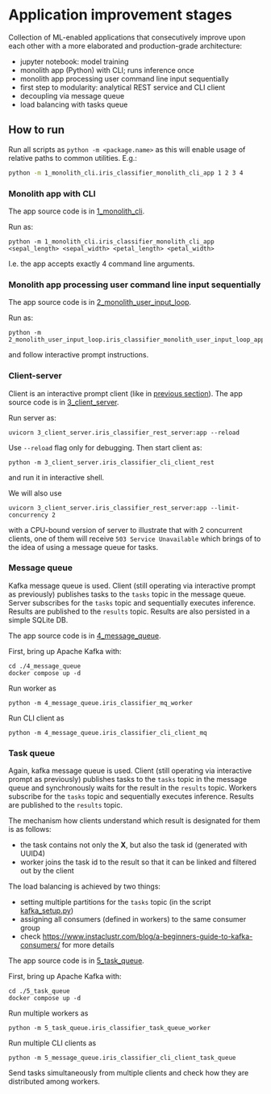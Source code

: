 # Application improvement stages

Collection of ML-enabled applications 
that consecutively improve upon each other
with a more elaborated and production-grade
architecture:

* jupyter notebook: model training
* monolith app (Python) with CLI; runs inference once
* monolith app processing user command line input sequentially
* first step to modularity: analytical REST service and CLI client
* decoupling via message queue
* load balancing with tasks queue

## How to run

Run all scripts as `python -m <package.name>`
as this will enable usage of relative paths to common utilities.
E.g.:
```bash
python -m 1_monolith_cli.iris_classifier_monolith_cli_app 1 2 3 4
```

### Monolith app with CLI

The app source code is in [1_monolith_cli](1_monolith_cli).

Run as:
```shell
python -m 1_monolith_cli.iris_classifier_monolith_cli_app <sepal_length> <sepal_width> <petal_length> <petal_width> 
```
I.e. the app accepts exactly 4 command line arguments.

### Monolith app processing user command line input sequentially

The app source code is in [2_monolith_user_input_loop](2_monolith_user_input_loop).

Run as:
```shell
python -m 2_monolith_user_input_loop.iris_classifier_monolith_user_input_loop_app 
```
and follow interactive prompt instructions.

### Client-server

Client is an interactive prompt client (like in [previous section](#monolith-app-processing-user-command-line-input-sequentially)).
The app source code is in [3_client_server](3_client_server).

Run server as:
```shell
uvicorn 3_client_server.iris_classifier_rest_server:app --reload 
```
Use `--reload` flag only for debugging.
Then start client as:
```shell
python -m 3_client_server.iris_classifier_cli_client_rest
```
and run it in interactive shell.

We will also use
```shell
uvicorn 3_client_server.iris_classifier_rest_server:app --limit-concurrency 2
```
with a CPU-bound version of server to illustrate that with 2 concurrent clients,
one of them will receive `503 Service Unavailable`
which brings of to the idea of using a message queue for tasks.

### Message queue

Kafka message queue is used.
Client (still operating via interactive prompt as previously) publishes tasks to the `tasks` 
topic in the message queue.
Server subscribes for the `tasks` topic and sequentially executes inference. 
Results are published to the `results` topic.
Results are also persisted in a simple SQLite DB.

The app source code is in [4_message_queue](4_message_queue).

First, bring up Apache Kafka with:
```shell
cd ./4_message_queue
docker compose up -d
```

Run worker as
```shell
python -m 4_message_queue.iris_classifier_mq_worker
```

Run CLI client as
```shell
python -m 4_message_queue.iris_classifier_cli_client_mq
```


### Task queue

Again, kafka message queue is used.
Client (still operating via interactive prompt as previously) publishes tasks to the `tasks` 
topic in the message queue and synchronously waits for the result in the `results` topic.
Workers subscribe for the `tasks` topic and sequentially executes inference. 
Results are published to the `results` topic.

The mechanism how clients understand which result is designated for them is as follows:
* the task contains not only the **X**, but also the task id (generated with UUID4)
* worker joins the task id to the result so that it can be linked and filtered out by the client

The load balancing is achieved by two things:
* setting multiple partitions for the `tasks` topic (in the script [kafka_setup.py](5_task_queue/kafka_setup.py))
* assigning all consumers (defined in workers) to the same consumer group
* check https://www.instaclustr.com/blog/a-beginners-guide-to-kafka-consumers/ for more details

The app source code is in [5_task_queue](5_task_queue).

First, bring up Apache Kafka with:
```shell
cd ./5_task_queue
docker compose up -d
```

Run multiple workers as
```shell
python -m 5_task_queue.iris_classifier_task_queue_worker
```

Run multiple CLI clients as
```shell
python -m 5_message_queue.iris_classifier_cli_client_task_queue
```
Send tasks simultaneously from multiple clients and check how they are distributed among workers.
